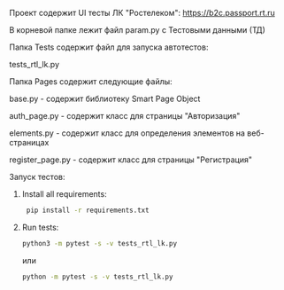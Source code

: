 Проект содержит UI тесты ЛК "Ростелеком": https://b2c.passport.rt.ru

В корневой папке лежит файл param.py с Тестовыми данными (ТД)

Папка Tests содержит файл для запуска автотестов:

tests_rtl_lk.py 

Папка Pages содержит следующие файлы:

base.py - содержит библиотеку Smart Page Object

auth_page.py - содержит класс для страницы "Авторизация"

elements.py - содержит класс для определения элементов на веб-страницах

register_page.py - содержит класс для страницы "Регистрация"


Запуск тестов:


1) Install all requirements:
   ```bash
    pip install -r requirements.txt
   ```
2) Run tests:

    ```bash
    python3 -m pytest -s -v tests_rtl_lk.py

    ```
   или
    ```bash
    python -m pytest -s -v tests_rtl_lk.py

    ```